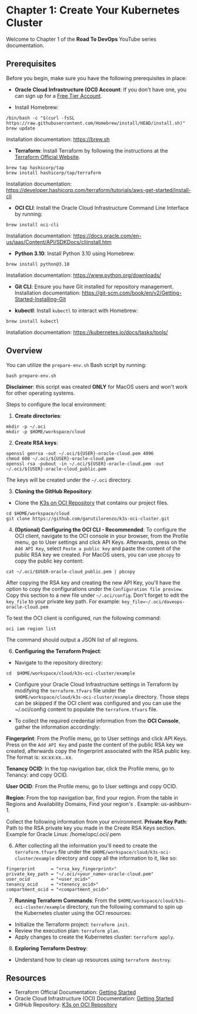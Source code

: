 # Chapter 1: Create Your Kubernetes Cluster

Welcome to Chapter 1 of the **Road To DevOps** YouTube series documentation.
## Prerequisites

Before you begin, make sure you have the following prerequisites in place:

- **Oracle Cloud Infrastructure (OCI) Account**: If you don't have one, you can sign up for a [Free Tier Account](https://www.oracle.com/cloud/free/).

- Install Homebrew:
```
/bin/bash -c "$(curl -fsSL https://raw.githubusercontent.com/Homebrew/install/HEAD/install.sh)"
brew update
```
Installation documentation: https://brew.sh

- **Terraform**: Install Terraform by following the instructions at the [Terraform Official Website](https://www.terraform.io).
```
brew tap hashicorp/tap
brew install hashicorp/tap/terraform
```
Installation documentation: https://developer.hashicorp.com/terraform/tutorials/aws-get-started/install-cli

- **OCI CLI**: Install the Oracle Cloud Infrastructure Command Line Interface by running:
```
brew install oci-cli
```
Installation documentation: https://docs.oracle.com/en-us/iaas/Content/API/SDKDocs/cliinstall.htm

- **Python 3.10**: Install Python 3.10 using Homebrew:
```
brew install python@3.10
```
Installation documentation: https://www.python.org/downloads/

- **Git CLI**: Ensure you have Git installed for repository management.
Installation documentation: https://git-scm.com/book/en/v2/Getting-Started-Installing-Git

- **kubectl**: Install `kubectl` to interact with Homebrew:
```
brew install kubectl
```
Installation documentation: https://kubernetes.io/docs/tasks/tools/
## Overview

You can utilize the `prepare-env.sh` Bash script by running:
```
bash prepare-env.sh
```
**Disclaimer**: this script was created **ONLY** for MacOS users and won't work for other operating systems.

Steps to configure the local environment:
1. **Create directories**:
```
mkdir -p ~/.oci
mkdir -p $HOME/workspace/cloud
```

2. **Create RSA keys**:
```
openssl genrsa -out ~/.oci/${USER}-oracle-cloud.pem 4096
chmod 600 ~/.oci/${USER}-oracle-cloud.pem
openssl rsa -pubout -in ~/.oci/${USER}-oracle-cloud.pem -out ~/.oci/${USER}-oracle-cloud_public.pem
```
The keys will be created under the `~/.oci` directory.

3. **Cloning the GitHub Repository**:
 - Clone the [K3s on OCI Repository](https://github.com/garutilorenzo/k3s-oci-cluster.git) that contains our project files.
```
cd $HOME/workspace/cloud
git clone https://github.com/garutilorenzo/k3s-oci-cluster.git
```
4. **(Optional) Configuring the OCI CLI - Recommended**:
To configure the OCI client, navigate to the OCI console in your browser, from the Profile menu, go to User settings and click API Keys.
Afterwards, press on the `Add API Key`, select `Paste a public key` and paste the content of the public RSA key we created.
For MacOS users, you can use `pbcopy` to copy the public key content:
```
cat ~/.oci/$USER-oracle-cloud_public.pem | pbcopy
```

After copying the RSA key and creating the new API Key, you'll have the option to copy the configurations under the `Configuration file preview`.
Copy this section to a new file under `~/.oci/config`. Don't forget to edit the `key_file` to your private key path.
For example:
`key_file=~/.oci/daveops-oracle-cloud.pem`

To test the OCI client is configured, run the following command:
```
oci iam region list
```

The command should output a JSON list of all regions.

6. **Configuring the Terraform Project**:
 - Navigate to the repository directory:
```
cd  $HOME/workspace/cloud/k3s-oci-cluster/example
```
 - Configure your Oracle Cloud Infrastructure settings in Terraform by modifying the `terraform.tfvars` file under the `$HOME/workspace/cloud/k3s-oci-cluster/example` directory.
Those steps can be skipped if the OCI client was configured and you can use the ~/.oci/config content to populate the `terraform.tfvars` file.

- To collect the required credential information from the **OCI Console**, gather the information accordingly:

**Fingerprint**: <fingerprint>
From the Profile menu, go to User settings and click API Keys.
Press on the `Add API Key` and paste the content of the public RSA key we created, afterwards copy the fingerprint associated with the RSA public key. 
The format is: xx:xx:xx...xx.

**Tenancy OCID**: <tenancy-ocid>
In the top navigation bar, click the Profile menu, go to Tenancy: <your-tenancy> and copy OCID.

**User OCID**: <user-ocid>
From the Profile menu, go to User settings and copy OCID.

**Region**: <region-identifier>
From the top navigation bar, find your region.
From the table in Regions and Availability Domains, Find your region's <region-identifier>. Example: us-ashburn-1.

Collect the following information from your environment.
**Private Key Path**: <rsa-private-key-path>
Path to the RSA private key you made in the Create RSA Keys section.
Example for Oracle Linux: /home/opc/.oci/<your-rsa-key-name>.pem

6. After collecting all the information you'll need to create the `terraform.tfvars` file under the `$HOME/workspace/cloud/k3s-oci-cluster/example` directory and copy all the information to it, like so:
```
fingerprint      = "<rsa_key_fingerprint>"
private_key_path = "~/.oci/<your_name>-oracle-cloud.pem"
user_ocid        = "<user_ocid>"
tenancy_ocid     = "<tenency_ocid>"
compartment_ocid = "<compartment_ocid>"
```

7. **Running Terraform Commands**:
From the `$HOME/workspace/cloud/k3s-oci-cluster/example` directory, run the following command to spin up the Kubernetes cluster using the OCI resources:
 - Initialize the Terraform project: `terraform init`.
 - Review the execution plan: `terraform plan`.
 - Apply changes to create the Kubernetes cluster: `terraform apply`.

8. **Exploring Terraform Destroy**:
 - Understand how to clean up resources using `terraform destroy`.

## Resources

- Terraform Official Documentation: [Getting Started](https://learn.hashicorp.com/tutorials/terraform/aws-build?in=terraform/aws-get-started)
- Oracle Cloud Infrastructure (OCI) Documentation: [Getting Started](https://docs.oracle.com/en-us/iaas/Content/GSG/Concepts/baremetalintro.htm)
- GitHub Repository: [K3s on OCI Repository](https://github.com/garutilorenzo/k3s-oci-cluster.git)
